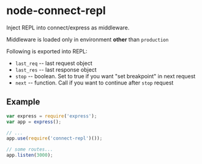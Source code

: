 # node-connect-repl

Inject REPL into connect/express as middleware.

Middleware is loaded only in environment **other** than `production`

Following is exported into REPL:
 * `last_req` -- last request object
 * `last_res` -- last response object
 * `stop` -- boolean. Set to true if you want "set breakpoint" in next request
 * `next` -- function. Call if you want to continue after `stop` request

## Example

```js
var express = require('express');
var app = express();

// ...
app.use(require('connect-repl')());

// some routes...
app.listen(3000);
```

